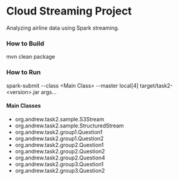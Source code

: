 # Cloud Streaming Project

Analyzing airline data using Spark streaming.

### How to Build

mvn clean package

### How to Run

spark-submit --class \<Main Class\> --master local[4] target/task2-\<version\>.jar args...

#### Main Classes

* org.andrew.task2.sample.S3Stream
* org.andrew.task2.sample.StructuredStream
* org.andrew.task2.group1.Question1
* org.andrew.task2.group1.Question2
* org.andrew.task2.group2.Question1
* org.andrew.task2.group2.Question2
* org.andrew.task2.group2.Question4
* org.andrew.task2.group3.Question1
* org.andrew.task2.group3.Question2
